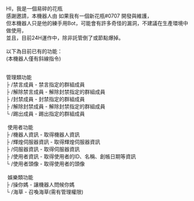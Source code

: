 HI，我是一個易碎的花瓶<br/>
感謝邀請，本機器人由 如果我有一個新花瓶#0707 開發與維護，<br/>
但本機器人只是他的練手用Bot，可能會有許多奇怪的漏洞，不建議在生產環境中做使用，<br/>
並且，目前24H運作中，除非託管倒了或節點爆掉。<br/><br/>
以下為目前已有的功能：<br/>
(本機器人僅有斜線指令)<br/><br/>

管理類功能<br/>
├ /禁言成員 - 禁言指定的群組成員<br/>
├ /解除禁言成員 - 解除封禁指定的群組成員<br/>
├ /封禁成員 - 封禁指定的群組成員<br/>
├ /解除封禁成員 - 解除封禁指定的群組成員<br/>
└ /踢出成員 - 踢出指定的群組成員<br/><br/>
​
使用者功能<br/>
├ /機器人資訊 - 取得機器人資訊<br/>
├ /輝煌伺服器資訊 - 取得輝煌伺服器資訊<br/>
├ /伺服器資訊 - 取得伺服器資訊<br/>
├ /使用者資訊 - 取得使用者的ID、名稱、創帳日期等資訊<br/>
└ /使用者頭像 - 取得使用者的頭像<br/><br/>
​
娛樂類功能<br/>
├ /操你媽 - 讓機器人問候你媽<br/>
└ /海草 - 召喚海草(需有管理權限)<br/>


